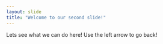 ```yaml
---
layout: slide
title: "Welcome to our second slide!"
---
```

Lets see what we can do here!
Use the left arrow to go back!
